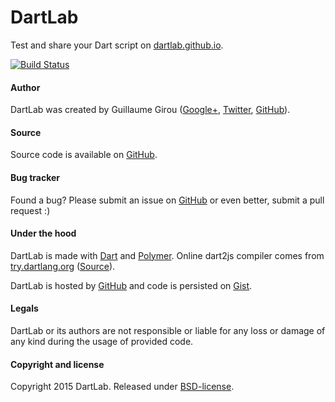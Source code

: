 # DartLab

Test and share your Dart script on [dartlab.github.io](http://dartlab.github.io).

[![Build Status](https://drone.io/github.com/dartlab/dartlab/status.png)](https://drone.io/github.com/dartlab/dartlab/latest)

#### Author

DartLab was created by Guillaume Girou ([Google+](https://plus.google.com/+GuillaumeGirou), [Twitter](https://twitter.com/GirouGuillaume), [GitHub](https://github.com/ggirou)).

#### Source

Source code is available on [GitHub](https://github.com/dartlab/dartlab).

#### Bug tracker

Found a bug? Please submit an issue on [GitHub](https://github.com/dartlab/dartlab/issues/new) or even better, submit a pull request :)

#### Under the hood

DartLab is made with [Dart](https://www.dartlang.org/) and [Polymer](https://www.polymer-project.org).
Online dart2js compiler comes from [try.dartlang.org](https://try.dartlang.org) ([Source](https://code.google.com/p/dart/source/browse/#svn%2Ftrunk%2Fdart%2Fsite%2Ftry)).

DartLab is hosted by [GitHub](https://github.com) and code is persisted on [Gist](https://gist.github.com).

#### Legals

DartLab or its authors are not responsible or liable for any loss or damage of any kind during the usage of provided code.

#### Copyright and license

Copyright 2015 DartLab. Released under [BSD-license](https://github.com/dartlab/dartlab/blob/master/LICENSE).
